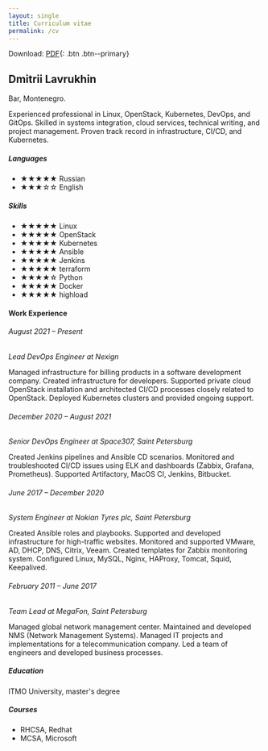```yaml
---
layout: single
title: Curriculum vitae
permalink: /cv
---
```

Download:
[PDF](/assets/Dmitrii_Lavrukhin_cv.pdf){: .btn .btn--primary}

## Dmitrii Lavrukhin

<i class="fa-solid fa-location-dot"></i> Bar, Montenegro.<br>

Experienced professional in Linux, OpenStack, Kubernetes, DevOps, and GitOps. Skilled in systems integration, cloud services, technical writing, and project management. Proven track record in infrastructure, CI/CD, and Kubernetes.

##### Languages
* ★★★★★ Russian
* ★★★☆☆ English

##### Skills
* ★★★★★ Linux
* ★★★★★ OpenStack
* ★★★★★ Kubernetes
* ★★★★★ Ansible
* ★★★★★ Jenkins
* ★★★★★ terraform
* ★★★★☆ Python
* ★★★★★ Docker
* ★★★★★ highload

#### Work  Experience
###### August 2021 – Present
_Lead DevOps Engineer at Nexign_
    
Managed infrastructure for billing products in a software development company.
Created infrastructure for developers.
Supported private cloud OpenStack installation and architected CI/CD processes closely related to OpenStack.
Deployed Kubernetes clusters and provided ongoing support.

###### December 2020 – August 2021
_Senior DevOps Engineer at Space307, Saint Petersburg_
    
Created Jenkins pipelines and Ansible CD scenarios.
Monitored and troubleshooted CI/CD issues using ELK and dashboards (Zabbix, Grafana, Prometheus).
Supported Artifactory, MacOS CI, Jenkins, Bitbucket.

###### June 2017 – December 2020
_System Engineer at Nokian Tyres plc, Saint Petersburg_
    
Created Ansible roles and playbooks.
Supported and developed infrastructure for high-traffic websites.
Monitored and supported VMware, AD, DHCP, DNS, Citrix, Veeam.
Created templates for Zabbix monitoring system.
Configured Linux, MySQL, Nginx, HAProxy, Tomcat, Squid, Keepalived.

###### February 2011 – June 2017
_Team Lead at MegaFon, Saint Petersburg_
    
Managed global network management center.
Maintained and developed NMS (Network Management Systems).
Managed IT projects and implementations for a telecommunication company.
Led a team of engineers and developed business processes.

##### Education
ITMO University,  master's degree

##### Courses
* RHCSA, Redhat
* MCSA, Microsoft

